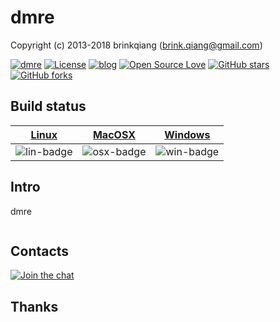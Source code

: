 # dmre

Copyright (c) 2013-2018 brinkqiang (brink.qiang@gmail.com)

[![dmre](https://img.shields.io/badge/brinkqiang-dmre-blue.svg?style=flat-square)](https://github.com/brinkqiang/dmre)
[![License](https://img.shields.io/badge/license-MIT-brightgreen.svg)](https://github.com/brinkqiang/dmre/blob/master/LICENSE)
[![blog](https://img.shields.io/badge/Author-Blog-7AD6FD.svg)](https://brinkqiang.github.io/)
[![Open Source Love](https://badges.frapsoft.com/os/v3/open-source.png)](https://github.com/brinkqiang)
[![GitHub stars](https://img.shields.io/github/stars/brinkqiang/dmre.svg?label=Stars)](https://github.com/brinkqiang/dmre) 
[![GitHub forks](https://img.shields.io/github/forks/brinkqiang/dmre.svg?label=Fork)](https://github.com/brinkqiang/dmre)

## Build status
| [Linux][lin-link] | [MacOSX][osx-link] | [Windows][win-link] |
| :---------------: | :----------------: | :-----------------: |
| ![lin-badge]      | ![osx-badge]       | ![win-badge]        |

[lin-badge]: https://travis-ci.org/brinkqiang/dmre.svg?branch=master "Travis build status"
[lin-link]:  https://travis-ci.org/brinkqiang/dmre "Travis build status"
[osx-badge]: https://travis-ci.org/brinkqiang/dmre.svg?branch=master "Travis build status"
[osx-link]:  https://travis-ci.org/brinkqiang/dmre "Travis build status"
[win-badge]: https://ci.appveyor.com/api/projects/status/github/brinkqiang/dmre?branch=master&svg=true "AppVeyor build status"
[win-link]:  https://ci.appveyor.com/project/brinkqiang/dmre "AppVeyor build status"

## Intro
dmre
```cpp
```
## Contacts
[![Join the chat](https://badges.gitter.im/brinkqiang/dmre/Lobby.svg)](https://gitter.im/brinkqiang/dmre)

## Thanks
